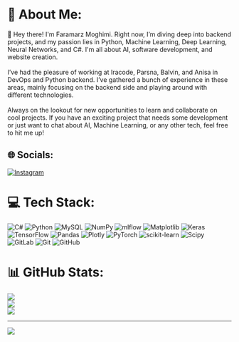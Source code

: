 # 💫 About Me:
👋 Hey there! I'm Faramarz Moghimi. Right now, I’m diving deep into backend projects, and my passion lies in Python, Machine Learning, Deep Learning, Neural Networks, and C#. I'm all about AI, software development, and website creation.<br><br>I’ve had the pleasure of working at Iracode, Parsna, Balvin, and Anisa in DevOps and Python backend. I’ve gathered a bunch of experience in these areas, mainly focusing on the backend side and playing around with different technologies.<br><br>Always on the lookout for new opportunities to learn and collaborate on cool projects. If you have an exciting project that needs some development or just want to chat about AI, Machine Learning, or any other tech, feel free to hit me up!


## 🌐 Socials:
[![Instagram](https://img.shields.io/badge/Instagram-%23E4405F.svg?logo=Instagram&logoColor=white)](https://instagram.com/farmarzmoqimi) 

# 💻 Tech Stack:
![C#](https://img.shields.io/badge/c%23-%23239120.svg?style=for-the-badge&logo=csharp&logoColor=white) ![Python](https://img.shields.io/badge/python-3670A0?style=for-the-badge&logo=python&logoColor=ffdd54) ![MySQL](https://img.shields.io/badge/mysql-4479A1.svg?style=for-the-badge&logo=mysql&logoColor=white) ![NumPy](https://img.shields.io/badge/numpy-%23013243.svg?style=for-the-badge&logo=numpy&logoColor=white) ![mlflow](https://img.shields.io/badge/mlflow-%23d9ead3.svg?style=for-the-badge&logo=numpy&logoColor=blue) ![Matplotlib](https://img.shields.io/badge/Matplotlib-%23ffffff.svg?style=for-the-badge&logo=Matplotlib&logoColor=black) ![Keras](https://img.shields.io/badge/Keras-%23D00000.svg?style=for-the-badge&logo=Keras&logoColor=white) ![TensorFlow](https://img.shields.io/badge/TensorFlow-%23FF6F00.svg?style=for-the-badge&logo=TensorFlow&logoColor=white) ![Pandas](https://img.shields.io/badge/pandas-%23150458.svg?style=for-the-badge&logo=pandas&logoColor=white) ![Plotly](https://img.shields.io/badge/Plotly-%233F4F75.svg?style=for-the-badge&logo=plotly&logoColor=white) ![PyTorch](https://img.shields.io/badge/PyTorch-%23EE4C2C.svg?style=for-the-badge&logo=PyTorch&logoColor=white) ![scikit-learn](https://img.shields.io/badge/scikit--learn-%23F7931E.svg?style=for-the-badge&logo=scikit-learn&logoColor=white) ![Scipy](https://img.shields.io/badge/SciPy-%230C55A5.svg?style=for-the-badge&logo=scipy&logoColor=%white) ![GitLab](https://img.shields.io/badge/gitlab-%23181717.svg?style=for-the-badge&logo=gitlab&logoColor=white) ![Git](https://img.shields.io/badge/git-%23F05033.svg?style=for-the-badge&logo=git&logoColor=white) ![GitHub](https://img.shields.io/badge/github-%23121011.svg?style=for-the-badge&logo=github&logoColor=white)
# 📊 GitHub Stats:
![](https://github-readme-stats.vercel.app/api?username=faramarz298&theme=transparent&hide_border=false&include_all_commits=true&count_private=true)<br/>
![](https://github-readme-streak-stats.herokuapp.com/?user=faramarz298&theme=transparent&hide_border=false)<br/>
![](https://github-readme-stats.vercel.app/api/top-langs/?username=faramarz298&theme=transparent&hide_border=false&include_all_commits=true&count_private=true&layout=compact)

---
[![](https://visitcount.itsvg.in/api?id=faramarz298&icon=0&color=0)](https://visitcount.itsvg.in)

<!-- Proudly created with GPRM ( https://gprm.itsvg.in ) -->
